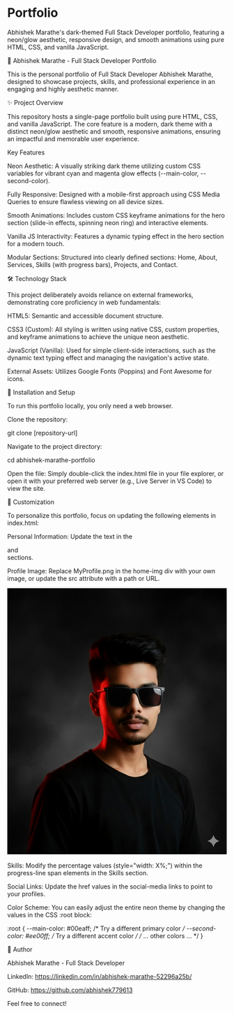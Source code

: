 # Portfolio
Abhishek Marathe's dark-themed Full Stack Developer portfolio, featuring a neon/glow aesthetic, responsive design, and smooth animations using pure HTML, CSS, and vanilla JavaScript.

🚀 Abhishek Marathe - Full Stack Developer Portfolio

This is the personal portfolio of Full Stack Developer Abhishek Marathe, designed to showcase projects, skills, and professional experience in an engaging and highly aesthetic manner.

✨ Project Overview

This repository hosts a single-page portfolio built using pure HTML, CSS, and vanilla JavaScript. The core feature is a modern, dark theme with a distinct neon/glow aesthetic and smooth, responsive animations, ensuring an impactful and memorable user experience.

Key Features

Neon Aesthetic: A visually striking dark theme utilizing custom CSS variables for vibrant cyan and magenta glow effects (--main-color, --second-color).

Fully Responsive: Designed with a mobile-first approach using CSS Media Queries to ensure flawless viewing on all device sizes.

Smooth Animations: Includes custom CSS keyframe animations for the hero section (slide-in effects, spinning neon ring) and interactive elements.

Vanilla JS Interactivity: Features a dynamic typing effect in the hero section for a modern touch.

Modular Sections: Structured into clearly defined sections: Home, About, Services, Skills (with progress bars), Projects, and Contact.

🛠️ Technology Stack

This project deliberately avoids reliance on external frameworks, demonstrating core proficiency in web fundamentals:

HTML5: Semantic and accessible document structure.

CSS3 (Custom): All styling is written using native CSS, custom properties, and keyframe animations to achieve the unique neon aesthetic.

JavaScript (Vanilla): Used for simple client-side interactions, such as the dynamic text typing effect and managing the navigation's active state.

External Assets: Utilizes Google Fonts (Poppins) and Font Awesome for icons.

📂 Installation and Setup

To run this portfolio locally, you only need a web browser.

Clone the repository:

git clone [repository-url]


Navigate to the project directory:

cd abhishek-marathe-portfolio


Open the file:
Simply double-click the index.html file in your file explorer, or open it with your preferred web server (e.g., Live Server in VS Code) to view the site.

🎨 Customization

To personalize this portfolio, focus on updating the following elements in index.html:

Personal Information: Update the text in the <section class="home"> and <section class="about"> sections.

Profile Image: Replace MyProfile.png in the home-img div with your own image, or update the src attribute with a path or URL.

<img id="profile-img" src="MyProfile.png" alt="Abhishek Marathe"/>

Skills: Modify the percentage values (style="width: X%;") within the progress-line span elements in the Skills section.

Social Links: Update the href values in the social-media links to point to your profiles.

Color Scheme: You can easily adjust the entire neon theme by changing the values in the CSS :root block:

:root {
    --main-color: #00eaff; /* Try a different primary color */
    --second-color: #ee00ff; /* Try a different accent color */
    /* ... other colors ... */
}


👤 Author

Abhishek Marathe - Full Stack Developer

LinkedIn: https://linkedin.com/in/abhishek-marathe-52296a25b/

GitHub: https://github.com/abhishek779613

Feel free to connect!

